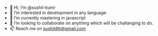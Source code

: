 - 👋 Hi, I’m @sushil-kumr
- 👀 I’m interested in development in any language.
- 🌱 I’m currently mastering in javascript
- 💞️ I’m looking to collaborate on anything which will be challanging to do.
- 📫 Reach me on sushildlh@gmail.com

<!---
sushil-kumr/sushil-kumr is a ✨ special ✨ repository because its `README.md` (this file) appears on your GitHub profile.
You can click the Preview link to take a look at your changes.
--->